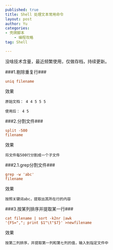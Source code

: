 ```yaml
--- 
published: true
title: Shell 处理文本常用命令
layout: post
author: Yu
categories: 
- 壳牌脚本
    - 编程攻略
tag: Shell

---
```


没啥技术含量，最近频繁使用，仅做存档，持续更新。

###1.剔除重复行###

<span style="color: #993300;"><code>uniq filename</code></span>

效果

<code>原始文档：
4
4
5
5
5</code>

<code>使用后：
4
5</code>

###2.分割文件###

<span style="color: #993300;"><code>split -500 filename</code></span>

效果

<code>将文件每500行分割成一个子文件</code>

###2.1.grep分割文件###

<span style="color: #993300;"><code>grep -w 'abc' filename</code></span>

效果

<code>按照关键词abc，提取出其所在行的内容</code>

###3.按某列排序并提取某一行###

<span style="color: #993300;"><code>cat filename | sort -k2nr |awk '{FS=","; print \$1"\t"\$7}' &gt;newfilename</code></span>

效果

<code>按第二列排序，并提取第一列和第七列的值，输入到指定文件中</code>

